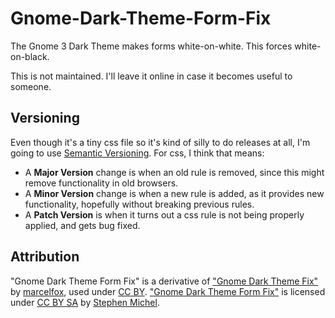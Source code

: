# Gnome-Dark-Theme-Form-Fix
The Gnome 3 Dark Theme makes forms white-on-white. This forces white-on-black.

This is not maintained. I'll leave it online in case it becomes useful to someone.

## Versioning

Even though it's a tiny css file so it's kind of silly to do releases at all, I'm going to use [Semantic Versioning](http://semver.org). For css, I think that means:

- A **Major Version** change is when an old rule is removed, since this might remove functionality in old browsers.
- A **Minor Version** change is when a new rule is added, as it provides new functionality, hopefully without breaking previous rules.
- A **Patch Version** is when it turns out a css rule is not being properly applied, and gets bug fixed.

## Attribution
"Gnome Dark Theme Form Fix" is a derivative of ["Gnome Dark Theme Fix"](https://userstyles.org/styles/122915/gnome-dark-theme-fix) by [marcelfox](https://userstyles.org/users/293056), used under [CC BY](https://creativecommons.org/licenses/by/4.0/). ["Gnome Dark Theme Form Fix"](https://github.com/smichel17/Gnome-Dark-Theme-Form-Fix) is licensed under [CC BY SA](https://creativecommons.org/licenses/by-sa/4.0) by [Stephen Michel](https://github.com/smichel17).
